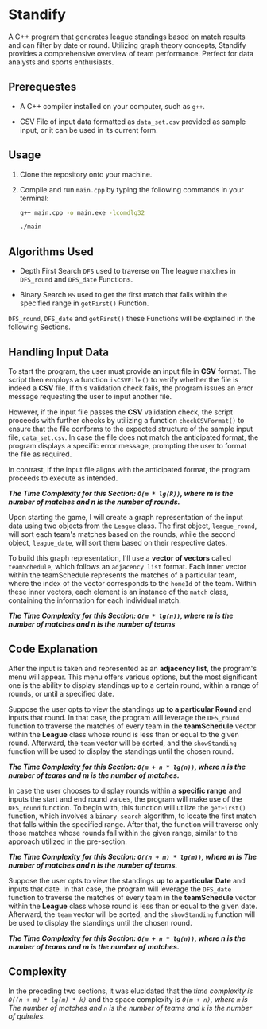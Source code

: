 # Standify

A C++ program that generates league standings based on match results and can filter by date or round. Utilizing graph theory concepts, Standify provides a comprehensive overview of team performance. Perfect for data analysts and sports enthusiasts.

## Prerequestes

- A C++ compiler installed on your computer, such as `g++`.

- CSV File of input data formatted as `data_set.csv` provided as sample input, or it can be used in its current form.

## Usage

1. Clone the repository onto your machine.

2. Compile and run `main.cpp` by typing the following commands in your terminal:

    ```sh
    g++ main.cpp -o main.exe -lcomdlg32

    ./main
    ```

## Algorithms Used

- Depth First Search `DFS`
    used to traverse on The league matches in `DFS_round` and `DFS_date` Functions. 

- Binary Search `BS`
    used to get the first match that falls within the specified range in `getFirst()` Function.

`DFS_round`, `DFS_date` and `getFirst()` these Functions will be explained in the following Sections.

## Handling Input Data 

To start the program, the user must provide an input file in **CSV** format. The script then employs a function `isCSVFile()` to verify whether the file is indeed a **CSV** file. If this validation check fails, the program issues an error message requesting the user to input another file.

However, if the input file passes the **CSV** validation check, the script proceeds with further checks by utilizing a function `checkCSVFormat()` to ensure that the file conforms to the expected structure of the sample input file, `data_set.csv`. In case the file does not match the anticipated format, the program displays a specific error message, prompting the user to format the file as required.

In contrast, if the input file aligns with the anticipated format, the program proceeds to execute as intended.

***The Time Complexity for this Section: `O(m * lg(R))`, where m is the number of matches and n is the number of rounds.***

Upon starting the game, I will create a graph representation of the input data using two objects from the `League` class. The first object, `league_round`, will sort each team's matches based on the rounds, while the second object, `league_date`, will sort them based on their respective dates.

To build this graph representation, I'll use a **vector of vectors** called `teamSchedule`, which follows an `adjacency list` format. Each inner vector within the teamSchedule represents the matches of a particular team, where the index of the vector corresponds to the `homeId` of the team. Within these inner vectors, each element is an instance of the `match` class, containing the information for each individual match.

***The Time Complexity for this Section: `O(m * lg(n))`, where m is the number of matches and n is the number of teams***

## Code Explanation

After the input is taken and represented as an **adjacency list**, the program's menu will appear. This menu offers various options, but the most significant one is the ability to display standings up to a certain round, within a range of rounds, or until a specified date.

Suppose the user opts to view the standings **up to a particular Round** and inputs that round. In that case, the program will leverage the `DFS_round` function to traverse the matches of every team in the **teamSchedule** vector within the **League** class whose round is less than or equal to the given round. Afterward, the `team` vector will be sorted, and the `showStanding` function will be used to display the standings until the chosen round.

***The Time Complexity for this Section: `O(m + n * lg(n))`, where n is the number of teams and m is the number of matches.***

In case the user chooses to display rounds within a **specific range** and inputs the start and end round values, the program will make use of the `DFS_round` function. To begin with, this function will utilize the `getFirst()` function, which involves a `binary search` algorithm, to locate the first match that falls within the specified range. After that, the function will traverse only those matches whose rounds fall within the given range, similar to the approach utilized in the pre-section.

***The Time Complexity for this Section: `O((n + m) * lg(m))`, where m is The number of matches and n is the number of teams.***

Suppose the user opts to view the standings **up to a particular Date** and inputs that date. In that case, the program will leverage the `DFS_date` function to traverse the matches of every team in the **teamSchedule** vector within the **League** class whose round is less than or equal to the given date. Afterward, the `team` vector will be sorted, and the `showStanding` function will be used to display the standings until the chosen round.

***The Time Complexity for this Section: `O(m + n * lg(n))`, where n is the number of teams and m is the number of matches.***

## Complexity

In the preceding two sections, it was elucidated that the *time complexity is `O((n + m) * lg(m) * k)`* and the space complexity is *`O(m + n)`, where `m` is The number of matches and `n` is the number of teams and `k` is the number of quireies*.